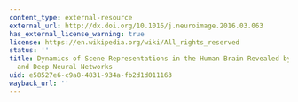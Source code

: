 ```yaml
---
content_type: external-resource
external_url: http://dx.doi.org/10.1016/j.neuroimage.2016.03.063
has_external_license_warning: true
license: https://en.wikipedia.org/wiki/All_rights_reserved
status: ''
title: Dynamics of Scene Representations in the Human Brain Revealed by Magnetoencephalography
  and Deep Neural Networks
uid: e58527e6-c9a8-4831-934a-fb2d1d011163
wayback_url: ''
---
```


